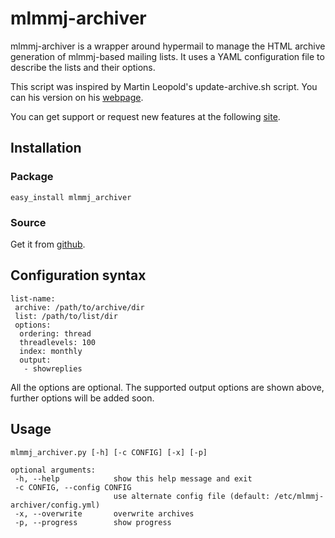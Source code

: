 mlmmj-archiver
==============

mlmmj-archiver is a wrapper around hypermail to manage the HTML archive generation of mlmmj-based mailing lists. It uses a YAML configuration file to describe the lists and their options.

This script was inspired by Martin Leopold's update-archive.sh script. You can his version on his [webpage](http://www.leopold.dk/~martin/mlmmj-scripts.html).

You can get support or request new features at the following [site](https://admin.modernbiztonsag.org/redmine/projects/mlmmj-archiver).

Installation
------------
### Package ###
    easy_install mlmmj_archiver
    
### Source ###
Get it from [github](https://github.com/ScOut3R/mlmmj-archiver).


Configuration syntax
--------------------
    list-name:
     archive: /path/to/archive/dir
     list: /path/to/list/dir
     options:
      ordering: thread
      threadlevels: 100
      index: monthly
      output:
       - showreplies

All the options are optional. The supported output options are shown above, further options will be added soon.

Usage
-----
    mlmmj_archiver.py [-h] [-c CONFIG] [-x] [-p]

    optional arguments:
     -h, --help            show this help message and exit
     -c CONFIG, --config CONFIG
                           use alternate config file (default: /etc/mlmmj-archiver/config.yml)
     -x, --overwrite       overwrite archives
     -p, --progress        show progress

